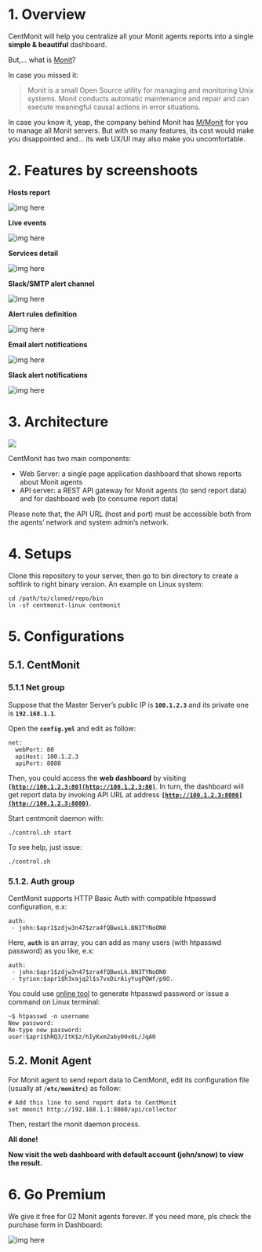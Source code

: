 # 1. Overview

CentMonit will help you centralize all your Monit agents reports into a single **simple & beautiful** dashboard.

But,... what is [Monit](https://www.mmonit.com/monit/)?

In case you missed it:
> Monit is a small Open Source utility for managing and monitoring Unix systems. Monit conducts automatic maintenance and repair and can execute meaningful causal actions in error situations.

In case you know it, yeap, the company behind Monit has [M/Monit](https://www.mmonit.com) for you to manage all Monit servers. But with so many features, its cost would make you disappointed and... its web UX/UI may also make you uncomfortable.


# 2. Features by screenshoots

**Hosts report**

![img here](demo/cm1.png)

**Live events**

![img here](demo/cm2.png)

**Services detail**

![![img here]()](demo/cm3.png)

**Slack/SMTP alert channel**

![![img here]()](demo/channel-form.png)

**Alert rules definition**

![![img here]()](demo/alert-rules.png)

**Email alert notifications**

![![img here]()](demo/mail-alert.png)

**Slack alert notifications**

![![img here]()](demo/slack-alert.png)

# 3. Architecture

![](demo/arch.png)


CentMonit has two main components:



*   Web Server: a single page application dashboard that shows reports about Monit agents
*   API server: a REST API gateway for Monit agents (to send report data) and for dashboard web (to consume report data)

Please note that, the API URL (host and port) must be accessible both from the agents’ network and system admin’s network.

# 4. Setups

Clone this repository to your server, then go to bin directory to create a softlink to right binary version.
An example on Linux system:
```
cd /path/to/cloned/repo/bin
ln -sf centmonit-linux centmonit
```


# 5. Configurations


## 5.1. CentMonit


### 5.1.1 Net group

Suppose that the Master Server’s public IP is **<code>100.1.2.3</code>** and its private one is **<code>192.168.1.1</code>**.

Open the **<code>config.yml</code>** and edit as follow:


```
net:
  webPort: 80
  apiHost: 100.1.2.3
  apiPort: 8080
```


Then, you could access the **web dashboard** by visiting **<code>[http://100.1.2.3:80](http://100.1.2.3:80)</code>**. In turn, the dashboard will get report data by invoking API URL at address **<code>[http://100.1.2.3:8080](http://100.1.2.3:8080)</code>**.

Start centmonit daemon with:


```
./control.sh start
```


To see help, just issue:


```
./control.sh
```



### 5.1.2. Auth group

CentMonit supports HTTP Basic Auth with compatible htpasswd configuration, e.x:


```
auth:
 - john:$apr1$zdjw3n47$zra4fQBwxLk.BN3TYNoON0
```


Here, **<code>auth</code>** is an array, you can add as many users (with htpasswd password) as you like, e.x:


```
auth:
 - john:$apr1$zdjw3n47$zra4fQBwxLk.BN3TYNoON0
 - tyrion:$apr1$h3xajq2l$s7vxDirAiyYugPQWf/p9O.
```


You could use [online tool](https://www.web2generators.com/apache-tools/htpasswd-generator) to generate htpasswd password or issue a command on Linux terminal:


```
~$ htpasswd -n username
New password:
Re-type new password:
user:$apr1$hRQ3/ItK$z/hIyKxm2aby00x0L/JqA0
```



## 5.2. Monit Agent

For Monit agent to send report data to CentMonit, edit its configuration file (usually at **<code>/etc/monitrc</code>**) as follow:


```
# Add this line to send report data to CentMonit
set mmonit http://192.168.1.1:8080/api/collector
```


Then, restart the monit daemon process.

**All done!**

**Now visit the web dashboard with default account (john/snow) to view the result.**


# 6. Go Premium

We give it free for 02 Monit agents forever.
If you need more, pls check the purchase form in Dashboard:

![img here](demo/license.png)

